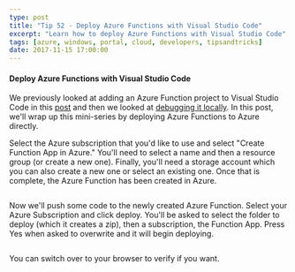 ```yaml
---
type: post
title: "Tip 52 - Deploy Azure Functions with Visual Studio Code"
excerpt: "Learn how to deploy Azure Functions with Visual Studio Code"
tags: [azure, windows, portal, cloud, developers, tipsandtricks]
date: 2017-11-15 17:00:00
---
```



#### Deploy Azure Functions with Visual Studio Code

We previously looked at adding an Azure Function project to Visual Studio Code in this [post](tip50.html) and then we looked at [debugging it locally](tip51.html). In this post, we'll wrap up this mini-series by deploying Azure Functions to Azure directly.

Select the Azure subscription that you'd like to use and select "Create Function App in Azure." You'll need to select a name and then a resource group (or create a new one). Finally, you'll need a storage account which you can also create a new one or select an existing one. Once that is complete, the Azure Function has been created in Azure.

<img :src="$withBase('/files/azfuncdeploy.gif')">

Now we'll push some code to the newly created Azure Function. Select your Azure Subscription and click deploy. You'll be asked to select the folder to deploy (which it creates a zip), then a subscription, the Function App. Press Yes when asked to overwrite and it will begin deploying. 

<img :src="$withBase('/files/azfuncdeploy1.gif')">

You can switch over to your browser to verify if you want. 

<img :src="$withBase('/files/azfuncdeploy2.png')">
